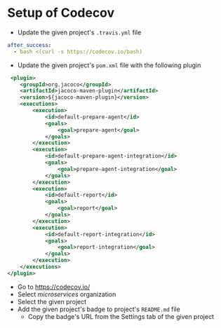 
# Setup of Codecov

* Update the given project's  `.travis.yml` file

```yml
after_success:
  - bash <(curl -s https://codecov.io/bash)
```

* Update the given project's  `pom.xml` file with the following plugin

```xml
 <plugin>
    <groupId>org.jacoco</groupId>
    <artifactId>jacoco-maven-plugin</artifactId>
    <version>${jacoco-maven-plugin}</version>
    <executions>
        <execution>
            <id>default-prepare-agent</id>
            <goals>
                <goal>prepare-agent</goal>
            </goals>
        </execution>
        <execution>
            <id>default-prepare-agent-integration</id>
            <goals>
                <goal>prepare-agent-integration</goal>
            </goals>
        </execution>
        <execution>
            <id>default-report</id>
            <goals>
                <goal>report</goal>
            </goals>
        </execution>
        <execution>
            <id>default-report-integration</id>
            <goals>
                <goal>report-integration</goal>
            </goals>
        </execution>
    </executions>
</plugin>
```

* Go to https://codecov.io/
* Select *microservices* organization
* Select the given project
* Add the given project's badge to project's `README.md` file
  * Copy the badge's URL from the Settings tab of the given project
